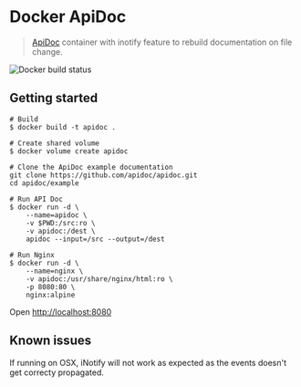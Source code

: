 Docker ApiDoc
=============

> [ApiDoc](http://apidocjs.com) container with inotify feature to rebuild
documentation on file change.

![Docker build status](https://img.shields.io/docker/build/etiennetremel/apidoc.svg)


## Getting started

```
# Build
$ docker build -t apidoc .

# Create shared volume
$ docker volume create apidoc

# Clone the ApiDoc example documentation
git clone https://github.com/apidoc/apidoc.git
cd apidoc/example

# Run API Doc
$ docker run -d \
    --name=apidoc \
    -v $PWD:/src:ro \
    -v apidoc:/dest \
    apidoc --input=/src --output=/dest

# Run Nginx
$ docker run -d \
    --name=nginx \
    -v apidoc:/usr/share/nginx/html:ro \
    -p 8080:80 \
    nginx:alpine
```

Open [http://localhost:8080](http://localhost:8080)


## Known issues

If running on OSX, iNotify will not work as expected as the events doesn't get
correcty propagated.
